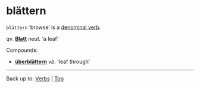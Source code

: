 # blättern

`blättern` ‘browse’ is a [denominal verb](../../denominalVerbs.md).

qv. **[Blatt](../../../nouns/b/bl/Blatt.md)** *neut.* ‘a leaf’

Compounds:
- **[überblättern](../../ue/ueb/ueberblaettern.md)** *vb.* ‘leaf through’

----

Back up to: [Verbs](../../index.md) | [Top](../../../index.md)
